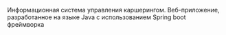 Информационная система управления каршерингом. 
Веб-приложение, разработанное на языке Java с использованием  Spring boot фреймворка
